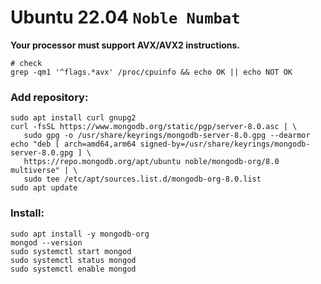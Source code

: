 # Ubuntu 22.04 `Noble Numbat`

**Your processor must support AVX/AVX2 instructions.**

```shell
# check
grep -qm1 '^flags.*avx' /proc/cpuinfo && echo OK || echo NOT OK
```

### Add repository:

```shell
sudo apt install curl gnupg2
curl -fsSL https://www.mongodb.org/static/pgp/server-8.0.asc | \
   sudo gpg -o /usr/share/keyrings/mongodb-server-8.0.gpg --dearmor
echo "deb [ arch=amd64,arm64 signed-by=/usr/share/keyrings/mongodb-server-8.0.gpg ] \
   https://repo.mongodb.org/apt/ubuntu noble/mongodb-org/8.0 multiverse" | \
   sudo tee /etc/apt/sources.list.d/mongodb-org-8.0.list
sudo apt update
```

### Install:

```shell
sudo apt install -y mongodb-org
mongod --version
sudo systemctl start mongod
sudo systemctl status mongod
sudo systemctl enable mongod

```
